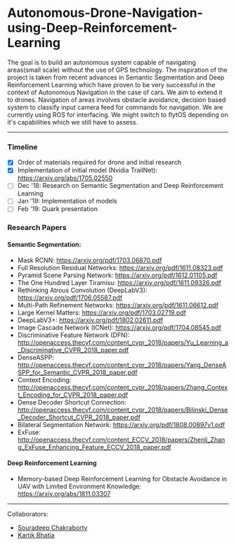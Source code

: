 # Autonomous-Drone-Navigation-using-Deep-Reinforcement-Learning

The goal is to build an autonomous system capable of navigating areas(small scale) without the use of GPS technology. The inspiration of the project is taken from recent advances in Semantic Segmentation and Deep Reinforcement Learning which have proven to be very successful in the context of Autonomous Navigation in the case of cars. We aim to extend it to drones. Navigation of areas involves obstacle avoidance, decision based system to classify input camera feed for commands for navigation. We are currently using ROS for interfacing. We might switch to flytOS depending on it's capabilities which we still have to assess.
___________________________________

### Timeline
- [x] Order of materials required for drone and initial research
- [x] Implementation of initial model (Nvidia TrailNet): https://arxiv.org/abs/1705.02550
- [ ] Dec '18: Research on Semantic Segmentation and Deep Reinforcement Learning 
- [ ] Jan '19: Implementation of models
- [ ] Feb '19: Quark presentation

### Research Papers
#### Semantic Segmentation:
- Mask RCNN: https://arxiv.org/pdf/1703.06870.pdf
- Full Resolution Residual Networks: https://arxiv.org/pdf/1611.08323.pdf
- Pyramid Scene Parsing Network: https://arxiv.org/pdf/1612.01105.pdf
- The One Hundred Layer Tiramisu: https://arxiv.org/pdf/1611.09326.pdf
- Rethinking Atrous Convolution (DeepLabV3): https://arxiv.org/pdf/1706.05587.pdf
- Multi-Path Refinement Networks: https://arxiv.org/pdf/1611.06612.pdf
- Large Kernel Matters: https://arxiv.org/pdf/1703.02719.pdf
- DeepLabV3+: https://arxiv.org/pdf/1802.02611.pdf
- Image Cascade Network (ICNet): https://arxiv.org/pdf/1704.08545.pdf
- Discriminative Feature Network (DFN): http://openaccess.thecvf.com/content_cvpr_2018/papers/Yu_Learning_a_Discriminative_CVPR_2018_paper.pdf
- DenseASPP: http://openaccess.thecvf.com/content_cvpr_2018/papers/Yang_DenseASPP_for_Semantic_CVPR_2018_paper.pdf
- Context Encoding: http://openaccess.thecvf.com/content_cvpr_2018/papers/Zhang_Context_Encoding_for_CVPR_2018_paper.pdf
- Dense Decoder Shortcut Connection: http://openaccess.thecvf.com/content_cvpr_2018/papers/Bilinski_Dense_Decoder_Shortcut_CVPR_2018_paper.pdf
- Bilateral Segmentation Network: https://arxiv.org/pdf/1808.00897v1.pdf
- ExFuse: http://openaccess.thecvf.com/content_ECCV_2018/papers/Zhenli_Zhang_ExFuse_Enhancing_Feature_ECCV_2018_paper.pdf

#### Deep Reinforcement Learning
- Memory-based Deep Reinforcement Learning for Obstacle Avoidance in UAV with Limited Environment Knowledge: https://arxiv.org/abs/1811.03307


_____________________________________________________________

Collaborators:

- [Souradeep Chakraborty](https://github.com/sauradefy99)
- [Kartik Bhatia](https://github.com/bhatiakartik10)

